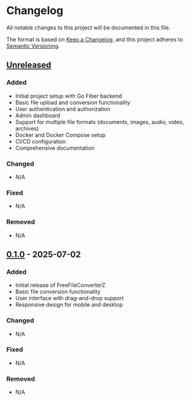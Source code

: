 # Changelog

All notable changes to this project will be documented in this file.

The format is based on [Keep a Changelog](https://keepachangelog.com/en/1.0.0/),
and this project adheres to [Semantic Versioning](https://semver.org/spec/v2.0.0.html).

## [Unreleased]

### Added
- Initial project setup with Go Fiber backend
- Basic file upload and conversion functionality
- User authentication and authorization
- Admin dashboard
- Support for multiple file formats (documents, images, audio, video, archives)
- Docker and Docker Compose setup
- CI/CD configuration
- Comprehensive documentation

### Changed
- N/A

### Fixed
- N/A

### Removed
- N/A

## [0.1.0] - 2025-07-02

### Added
- Initial release of FreeFileConverterZ
- Basic file conversion functionality
- User interface with drag-and-drop support
- Responsive design for mobile and desktop

### Changed
- N/A

### Fixed
- N/A

### Removed
- N/A

[Unreleased]: https://github.com/amannvl/freefileconverterz/compare/v0.1.0...HEAD
[0.1.0]: https://github.com/amannvl/freefileconverterz/releases/tag/v0.1.0
